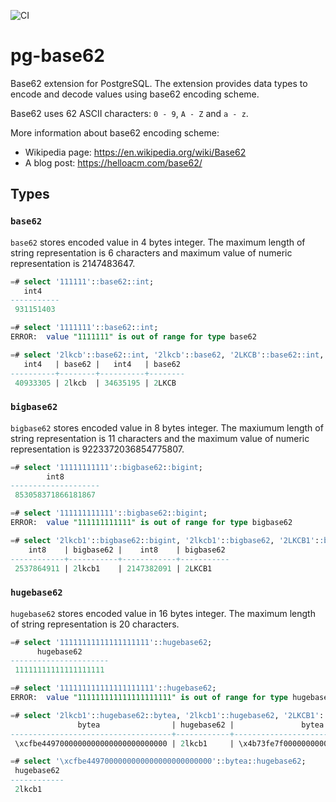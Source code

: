 ![CI](https://github.com/adjust/pg-base62/workflows/CI/badge.svg)

# pg-base62
Base62 extension for PostgreSQL. The extension provides data types to encode and
decode values using base62 encoding scheme.

Base62 uses 62 ASCII characters: `0 - 9`, `A - Z` and `a - z`.

More information about base62 encoding scheme:
- Wikipedia page: https://en.wikipedia.org/wiki/Base62
- A blog post: https://helloacm.com/base62/

## Types

### `base62`

`base62` stores encoded value in 4 bytes integer. The maximum length of string
representation is 6 characters and maximum value of numeric representation is
2147483647.

```sql
=# select '111111'::base62::int;
   int4    
-----------
 931151403

=# select '1111111'::base62::int;
ERROR:  value "1111111" is out of range for type base62

=# select '2lkcb'::base62::int, '2lkcb'::base62, '2LKCB'::base62::int, '2LKCB'::base62;
   int4   | base62 |   int4   | base62 
----------+--------+----------+--------
 40933305 | 2lkcb  | 34635195 | 2LKCB
```

### `bigbase62`

`bigbase62` stores encoded value in 8 bytes integer. The maxiumum length of
string representation is 11 characters and the maximum value of numeric
representation is 9223372036854775807.

```sql
=# select '11111111111'::bigbase62::bigint;
        int8        
--------------------
 853058371866181867

=# select '111111111111'::bigbase62::bigint;
ERROR:  value "111111111111" is out of range for type bigbase62

=# select '2lkcb1'::bigbase62::bigint, '2lkcb1'::bigbase62, '2LKCB1'::bigbase62::bigint, '2LKCB1'::bigbase62;
    int8    | bigbase62 |    int8    | bigbase62 
------------+-----------+------------+-----------
 2537864911 | 2lkcb1    | 2147382091 | 2LKCB1
```

### `hugebase62`

`hugebase62` stores encoded value in 16 bytes integer. The maximum length of
string representation is 20 characters.

```sql
=# select '11111111111111111111'::hugebase62;
      hugebase62      
----------------------
 11111111111111111111

=# select '111111111111111111111'::hugebase62;
ERROR:  value "111111111111111111111" is out of range for type hugebase62

=# select '2lkcb1'::hugebase62::bytea, '2lkcb1'::hugebase62, '2LKCB1'::hugebase62::bytea, '2LKCB1'::hugebase62;
               bytea                | hugebase62 |               bytea                | hugebase62 
------------------------------------+------------+------------------------------------+------------
 \xcfbe4497000000000000000000000000 | 2lkcb1     | \x4b73fe7f000000000000000000000000 | 2LKCB1

=# select '\xcfbe4497000000000000000000000000'::bytea::hugebase62;
 hugebase62 
------------
 2lkcb1
```
